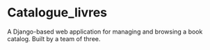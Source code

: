 # Catalogue_livres
A Django-based web application for managing and browsing a book catalog. Built by a team of three.

